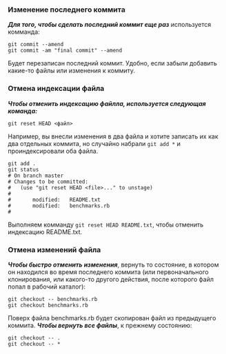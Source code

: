 ### Изменение последнего коммита

***Для того, чтобы сделать последний коммит еще раз*** используется комманда:
```
git commit --amend
git commit -am "final commit" --amend
```
Будет перезаписан последний коммит. Удобно, если забыли добавить какие-то файлы или изменения к коммиту.

### Отмена индексации файла

***Чтобы отменить индексацию файлла, используется следующая команда:***
```
git reset HEAD <файл>
```
Например, вы внесли изменения в два файла и хотите записать их как два отдельных коммита, но случайно набрали `git add *` и проиндексировали оба файла.
```
git add .
git status
# On branch master
# Changes to be committed:
#   (use "git reset HEAD <file>..." to unstage)
#
#       modified:   README.txt
#       modified:   benchmarks.rb
#
```
Выполняем комманду `git reset HEAD README.txt`, чтобы отменить индексацию README.txt.

### Отмена изменений файла

***Чтобы быстро отменить изменения***, вернуть то состояние, в котором он находился во время последнего коммита (или первоначального клонирования, или какого-то другого действия, после которого файл попал в рабочий каталог):
```
git checkout -- benchmarks.rb
git checkout benchmarks.rb
```
Поверх файла benchmarks.rb будет скопирован файл из предыдущего коммита.
***Чтобы вернуть все файлы***, к прежнему состоянию:
```
git checkout -- .
git checkout -- *
```
